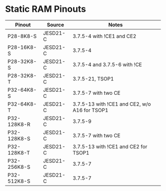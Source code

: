 # Static RAM Pinouts

| Pinout      | Source   | Notes                                            |
| ----------- | -------- | ------------------------------------------------ |
| P28-8K8-S   | JESD21-C | 3.7.5-4 with !CE1 and CE2                        |
| P28-16K8-S  | JESD21-C | 3.7.5-4                                          |
| P28-32K8-S  | JESD21-C | 3.7.5-4 and 3.7.5-6 with !CE                     |
| P28-32K8-T  | JESD21-C | 3.7.5-21, TSOP1                                  |
| P32-64K8-S  | JESD21-C | 3.7.5-7 with two CE                              |
| P32-64K8-T  | JESD21-C | 3.7.5-13 with !CE1 and CE2, w/o A16 for TSOP1    |
| P32-128K8-R | JESD21-C | 3.7.5-9                                          |
| P32-128K8-S | JESD21-C | 3.7.5-7 with two CE                              |
| P32-128K8-T | JESD21-C | 3.7.5-13 with !CE1 and CE2 for TSOP1             |
| P32-256K8-S | JESD21-C | 3.7.5-7                                          |
| P32-512K8-S | JESD21-C | 3.7.5-7                                          |


